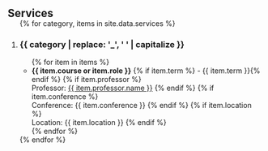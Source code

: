 <h2 id="services" style="margin: 2px 0px -15px;">Services</h2>

<div class="services">
<ol class="service-list">
{% for category, items in site.data.services %}
  <li>
    <h3>{{ category | replace: '_', ' ' | capitalize }}</h3>
    <ul>
    {% for item in items %}
      <li>
        <strong>{{ item.course or item.role }}</strong>
        {% if item.term %} - {{ item.term }}{% endif %}
        {% if item.professor %}
          <br>Professor: <a href="{{ item.professor.link }}">{{ item.professor.name }}</a>
        {% endif %}
        {% if item.conference %}
          <br>Conference: {{ item.conference }}
        {% endif %}
        {% if item.location %}
          <br>Location: {{ item.location }}
        {% endif %}
      </li>
    {% endfor %}
    </ul>
  </li>
{% endfor %}
</ol>
</div>
